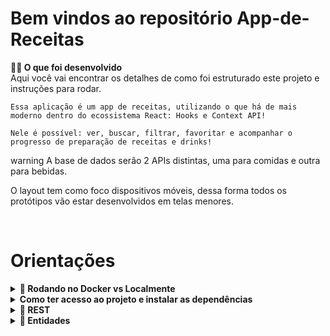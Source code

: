 # Bem vindos ao repositório App-de-Receitas


<strong>👨‍💻 O que foi desenvolvido</strong><br />
    Aqui você vai encontrar os detalhes de como foi estruturado este projeto e instruções para rodar.
    
    Essa aplicação é um app de receitas, utilizando o que há de mais moderno dentro do ecossistema React: Hooks e Context API!

    Nele é possível: ver, buscar, filtrar, favoritar e acompanhar o progresso de preparação de receitas e drinks!

warning A base de dados serão 2 APIs distintas, uma para comidas e outra para bebidas.

O layout tem como foco dispositivos móveis, dessa forma todos os protótipos vão estar desenvolvidos em telas menores.

<br />


# Orientações

<details>
  <summary><strong>🐋 Rodando no Docker vs Localmente</strong></summary><br />
  
  ## 👉 Com Docker

> :information_source: Rode os serviços `node` e `db` com o comando `docker-compose up -d --build`.

  - Lembre-se de parar o `mysql` se estiver usando localmente na porta padrão (`3306`), ou adapte, caso queria fazer uso da aplicação em containers;

  - Esses serviços irão inicializar um container chamado `blogs_api` e outro chamado `blogs_api_db`;

  - A partir daqui você pode rodar o container `blogs_api` via CLI ou abri-lo no VS Code;

  > :information_source: Use o comando `docker exec -it blogs_api bash`.

  - Ele te dará acesso ao terminal interativo do container criado pelo compose, que está rodando em segundo plano.

  > :information_source: Instale as dependências [**Caso existam**] com `npm install`. (Instale dentro do container)

---
  
  ## 👉 Sem Docker
  
  > :information_source: Instale as dependências [**Caso existam**] com `npm install`
    
  - ✨ **Dica:** Para rodar o projeto desta forma, obrigatoriamente você deve ter o `node` instalado em seu computador.

  <br />
</details>


<details>
<summary><strong>Como ter acesso ao projeto e instalar as dependências</strong></summary><br />

    1. Entre na pasta do repositório que você acabou de clonar ou fazer o download do arquivo zip:
    * `cd pasta-do-repositório`

    2. Instale as dependências:
    *`npm install`

    3. Suba os imagens do servidor node e do banco de do docker-compose com o comando:
    *`docker-compose up -d --build
    
    <br />
</details>

<details>
  <summary><strong>👀 REST</strong></summary>

  #### Status HTTP

  Tenha em mente que todas as "respostas" devem respeitar os [status do protocolo HTTP](https://developer.mozilla.org/pt-BR/docs/Web/HTTP/Status) com   base no que o REST prega.

  Alguns exemplos:
  - Requisições que precisam de token mas não o receberam devem retornar um código de `status 401`;

  - Requisições que não seguem o formato pedido pelo servidor devem retornar um código de `status 400`;

  - Um problema inesperado no servidor deve retornar um código de `status 500`;

  - Um acesso ao criar um recurso, no nosso caso usuário ou post, deve retornar um código de `status 201`.

</details>

<details>
  <summary  id="diagrama"><strong>🎲 Entidades</strong></summary>

  #### Formato das entidades

  O seu projeto deverá usar o `ORM Sequelize` para criar e atualizar o seu banco de dados. 

  Os primeiros requisitos do projeto devem orientar a produção de suas migrations para gerar:

  - Uma tabela chamada **users**, contendo dados com a seguinte estrutura:

    | id  | display_name    | email           | password | image                                                                                   |
    | --- | --------------- | --------------- | -------- | --------------------------------------------------------------------------------------- |
    | 1   | Brett Wiltshire | brett@email.com // tem quer ser único | 123456   | http://4.bp.blogspot.com/_YA50adQ-7vQ/S1gfR_6ufpI/AAAAAAAAAAk/1ErJGgRWZDg/S45/brett.png |

  - Uma tabela chamada **categories**, contendo dados com a seguinte estrutura:

    | id  | name |
    | --- | ---- |
    | 18  | News |

  - Uma tabela chamada **blog_posts**, contendo dados com a seguinte estrutura:

    | id  | title                      | content                                                | user_id | published                | updated                  |
    | --- | -------------------------- | ------------------------------------------------------ | ------- | ------------------------ | ------------------------ |
    | 21  | Latest updates, August 1st | The whole text for the blog post goes here in this key | 14  // Chave estrangeira, referenciando o id de `users`    | 2011-08-01T19:58:00.000Z | 2011-08-01T19:58:51.947Z |


  - Uma tabela chamada **PostCategories**, contendo uma **chave primária composta** utilizando os dois atributos da estrutura:

    | post_id | category_id |
    | ------- | ----------- |
    | 50 // Chave primária e estrangeira, referenciando o id de `BlogPosts`     | 20  // Chave primária e estrangeira, referenciando o id de `Categories`     |


    *Os dados acima são fictícios, e estão aqui apenas como exemplo*
    
    #### Dicas de scripts prontos

    - Deleta o banco de dados:
    ```json
    "drop": "npx sequelize-cli db:drop"
    ```

    - Cria o banco e gera as tabelas:
    ```json
    "prestart": "npx sequelize-cli db:create && npx sequelize-cli db:migrate"
    ```

    - Insere dados/Popula a tabela:
    ```json
    "seed": "npx sequelize-cli db:seed:all"
    ```
    <br />
 </details>   
